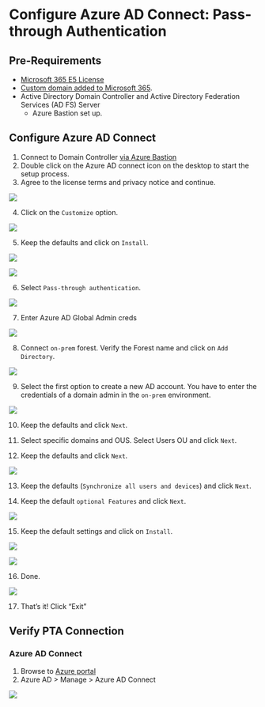 # Configure Azure AD Connect: Pass-through Authentication

## Pre-Requirements
* [Microsoft 365 E5 License](startM365E5Trial.md)
* [Custom domain added to Microsoft 365](addDomainToM365.md).
* Active Directory Domain Controller and Active Directory Federation Services (AD FS) Server
    * Azure Bastion set up.

## Configure Azure AD Connect
1.	Connect to Domain Controller [via Azure Bastion](connectAzVmAzBastion.md)
2.	Double click on the Azure AD connect icon on the desktop to start the setup process.
3.	Agree to the license terms and privacy notice and continue.

![](../../images/deploy/helper_docs/configureAADConnectPTA/2022-09-15_01_aad_connect_license_terms.png)

4.	Click on the `Customize` option.

![](../../images/deploy/helper_docs/configureAADConnectPTA/2022-09-15_02_aad_connect_customize.png)

5.	Keep the defaults and click on `Install`.

![](../../images/deploy/helper_docs/configureAADConnectPTA/2022-09-15_03_aad_connect_install_required_components.png)

![](../../images/deploy/helper_docs/configureAADConnectPTA/2022-09-15_04_aad_connect_install_required_components.png)

6.	Select `Pass-through authentication`.

![](../../images/deploy/helper_docs/configureAADConnectPTA/2022-09-15_05_aad_connect_select_pta.png)

7.	Enter Azure AD Global Admin creds
 
![](../../images/deploy/helper_docs/configureAADConnectPTA/2022-09-15_06_aad_connect_global_admin_login.png)

8.	Connect `on-prem` forest. Verify the Forest name and click on `Add Directory`.

![](../../images/deploy/helper_docs/configureAADConnectPTA/2022-09-15_07_aad_connect_onprem_directory.png)

9.	Select the first option to create a new AD account. You have to enter the credentials of a domain admin in the `on-prem` environment.
 
![](../../images/deploy/helper_docs/configureAADConnectPTA/2022-09-15_08_aad_connect_create_new_account.png)

10.	Keep the defaults and click `Next`.

11.	Select specific domains and OUS. Select Users OU and click `Next`.

12.	Keep the defaults and click `Next`.

![](../../images/deploy/helper_docs/configureAADConnectPTA/2022-09-15_09_aad_connect_identify_users.png)

13.	Keep the defaults (`Synchronize all users and devices`) and click `Next`.

14.	Keep the default `optional Features` and click `Next`.

![](../../images/deploy/helper_docs/configureAADConnectPTA/2022-09-15_10_aad_connect_optional_features.png)

15.	Keep the default settings and click on `Install`.

![](../../images/deploy/helper_docs/configureAADConnectPTA/2022-09-15_11_aad_connect_ready_to_configure.png)

![](../../images/deploy/helper_docs/configureAADConnectPTA/2022-09-15_12_aad_connect_create_service_account.png)


16.	Done.

![](../../images/deploy/helper_docs/configureAADConnectPTA/2022-09-15_13_aad_connect_done.png)

17.	That’s it! Click “Exit”

## Verify PTA Connection

### Azure AD Connect
1.	Browse to [Azure portal](https://portal.azure.com/)
2.	Azure AD > Manage > Azure AD Connect

![](../../images/deploy/helper_docs/configureAADConnectPTA/2022-09-15_14_aad_connect_enabled.png)